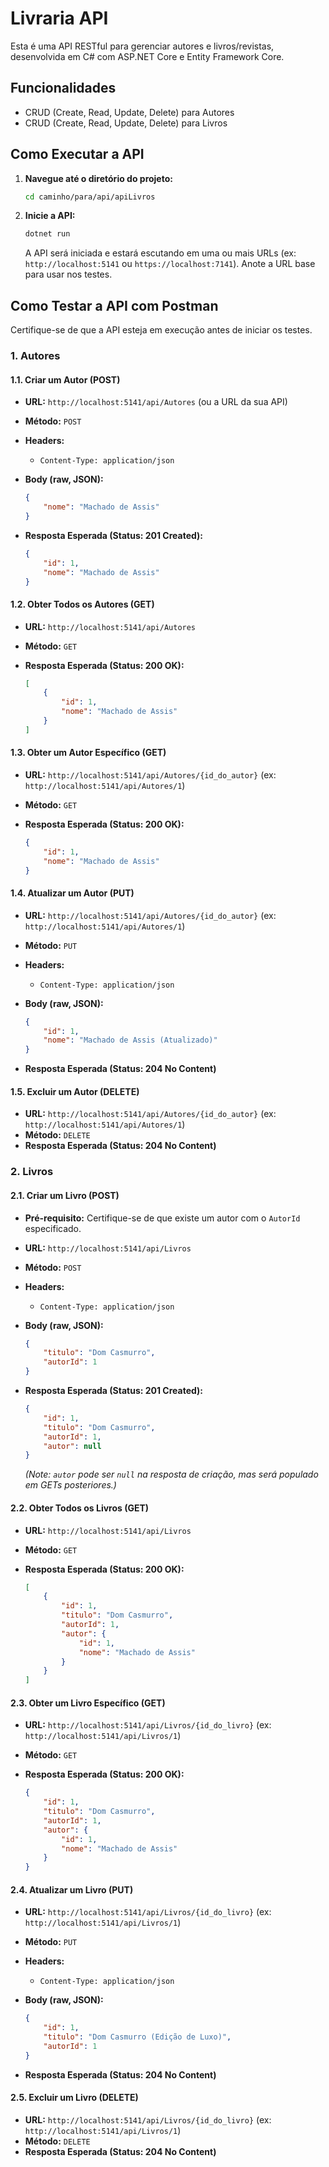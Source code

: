 # Livraria API

Esta é uma API RESTful para gerenciar autores e livros/revistas, desenvolvida em C# com ASP.NET Core e Entity Framework Core.

## Funcionalidades

- CRUD (Create, Read, Update, Delete) para Autores
- CRUD (Create, Read, Update, Delete) para Livros

## Como Executar a API

1.  **Navegue até o diretório do projeto:**

    ```bash
    cd caminho/para/api/apiLivros
    ```

2.  **Inicie a API:**

    ```bash
    dotnet run
    ```

    A API será iniciada e estará escutando em uma ou mais URLs (ex: `http://localhost:5141` ou `https://localhost:7141`). Anote a URL base para usar nos testes.

## Como Testar a API com Postman

Certifique-se de que a API esteja em execução antes de iniciar os testes.

### 1. Autores

#### 1.1. Criar um Autor (POST)

-   **URL:** `http://localhost:5141/api/Autores` (ou a URL da sua API)
-   **Método:** `POST`
-   **Headers:**
    -   `Content-Type: application/json`
-   **Body (raw, JSON):**

    ```json
    {
        "nome": "Machado de Assis"
    }
    ```

-   **Resposta Esperada (Status: 201 Created):**

    ```json
    {
        "id": 1,
        "nome": "Machado de Assis"
    }
    ```

#### 1.2. Obter Todos os Autores (GET)

-   **URL:** `http://localhost:5141/api/Autores`
-   **Método:** `GET`
-   **Resposta Esperada (Status: 200 OK):**

    ```json
    [
        {
            "id": 1,
            "nome": "Machado de Assis"
        }
    ]
    ```

#### 1.3. Obter um Autor Específico (GET)

-   **URL:** `http://localhost:5141/api/Autores/{id_do_autor}` (ex: `http://localhost:5141/api/Autores/1`)
-   **Método:** `GET`
-   **Resposta Esperada (Status: 200 OK):**

    ```json
    {
        "id": 1,
        "nome": "Machado de Assis"
    }
    ```

#### 1.4. Atualizar um Autor (PUT)

-   **URL:** `http://localhost:5141/api/Autores/{id_do_autor}` (ex: `http://localhost:5141/api/Autores/1`)
-   **Método:** `PUT`
-   **Headers:**
    -   `Content-Type: application/json`
-   **Body (raw, JSON):**

    ```json
    {
        "id": 1,
        "nome": "Machado de Assis (Atualizado)"
    }
    ```

-   **Resposta Esperada (Status: 204 No Content)**

#### 1.5. Excluir um Autor (DELETE)

-   **URL:** `http://localhost:5141/api/Autores/{id_do_autor}` (ex: `http://localhost:5141/api/Autores/1`)
-   **Método:** `DELETE`
-   **Resposta Esperada (Status: 204 No Content)**

### 2. Livros

#### 2.1. Criar um Livro (POST)

-   **Pré-requisito:** Certifique-se de que existe um autor com o `AutorId` especificado.
-   **URL:** `http://localhost:5141/api/Livros`
-   **Método:** `POST`
-   **Headers:**
    -   `Content-Type: application/json`
-   **Body (raw, JSON):**

    ```json
    {
        "titulo": "Dom Casmurro",
        "autorId": 1
    }
    ```

-   **Resposta Esperada (Status: 201 Created):**

    ```json
    {
        "id": 1,
        "titulo": "Dom Casmurro",
        "autorId": 1,
        "autor": null
    }
    ```
    *(Note: `autor` pode ser `null` na resposta de criação, mas será populado em GETs posteriores.)*

#### 2.2. Obter Todos os Livros (GET)

-   **URL:** `http://localhost:5141/api/Livros`
-   **Método:** `GET`
-   **Resposta Esperada (Status: 200 OK):**

    ```json
    [
        {
            "id": 1,
            "titulo": "Dom Casmurro",
            "autorId": 1,
            "autor": {
                "id": 1,
                "nome": "Machado de Assis"
            }
        }
    ]
    ```

#### 2.3. Obter um Livro Específico (GET)

-   **URL:** `http://localhost:5141/api/Livros/{id_do_livro}` (ex: `http://localhost:5141/api/Livros/1`)
-   **Método:** `GET`
-   **Resposta Esperada (Status: 200 OK):**

    ```json
    {
        "id": 1,
        "titulo": "Dom Casmurro",
        "autorId": 1,
        "autor": {
            "id": 1,
            "nome": "Machado de Assis"
        }
    }
    ```

#### 2.4. Atualizar um Livro (PUT)

-   **URL:** `http://localhost:5141/api/Livros/{id_do_livro}` (ex: `http://localhost:5141/api/Livros/1`)
-   **Método:** `PUT`
-   **Headers:**
    -   `Content-Type: application/json`
-   **Body (raw, JSON):**

    ```json
    {
        "id": 1,
        "titulo": "Dom Casmurro (Edição de Luxo)",
        "autorId": 1
    }
    ```

-   **Resposta Esperada (Status: 204 No Content)**

#### 2.5. Excluir um Livro (DELETE)

-   **URL:** `http://localhost:5141/api/Livros/{id_do_livro}` (ex: `http://localhost:5141/api/Livros/1`)
-   **Método:** `DELETE`
-   **Resposta Esperada (Status: 204 No Content)**
